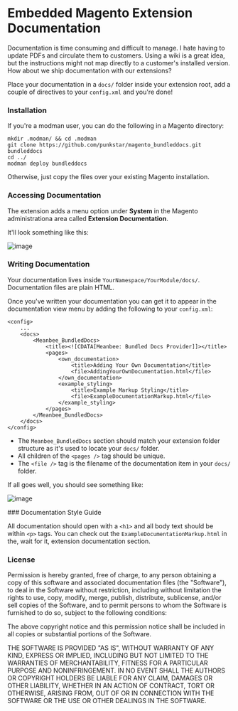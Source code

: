 # Embedded Magento Extension Documentation

Documentation is time consuming and difficult to manage.  I hate having to update PDFs and circulate them to customers.  Using a wiki is a great idea, but
the instructions might not map directly to a customer's installed version.  How about we ship documentation with our extensions?

Place your documentation in a `docs/` folder inside your extension root, add a couple of directives to your `config.xml` and you're done!

### Installation

If you're a modman user, you can do the following in a Magento directory:

    mkdir .modman/ && cd .modman
    git clone https://github.com/punkstar/magento_bundleddocs.git bundleddocs
    cd ../
    modman deploy bundleddocs

Otherwise, just copy the files over your existing Magento installation.

### Accessing Documentation

The extension adds a menu option under **System** in the Magento administrationa area called **Extension Documentation**.

It'll look something like this:

![image](http://up.nicksays.co.uk/image/2L0336030P1e/Screen%20Shot%202012-08-24%20at%2015.14.24.png)

### Writing Documentation

Your documentation lives inside `YourNamespace/YourModule/docs/`.  Documentation files are plain HTML.

Once you've written your documentation you can get it to appear in the documentation view menu by adding the following to your `config.xml`:

	<config>
		...
	    <docs>
	        <Meanbee_BundledDocs>
	            <title><![CDATA[Meanbee: Bundled Docs Provider]]></title>
	            <pages>
	                <own_documentation>
	                    <title>Adding Your Own Documentation</title>
	                    <file>AddingYourOwnDocumentation.html</file>
	                </own_documentation>
	                <example_styling>
	                    <title>Example Markup Styling</title>
	                    <file>ExampleDocumentationMarkup.html</file>
	                </example_styling>
	            </pages>	            	            
	        </Meanbee_BundledDocs>
	    </docs>	
	</config>

* The `Meanbee_BundledDocs` section should match your extension folder structure as it's used to locate your `docs/` folder.
* All children of the `<pages />` tag should be unique.
* The `<file />` tag is the filename of the documentation item in your `docs/` folder.

If all goes well, you should see something like:

![image](http://up.nicksays.co.uk/image/363r2s1h2b2H/Screen%20Shot%202012-08-24%20at%2015.11.44.png)

### Documentation Style Guide

All documentation should open with a `<h1>` and all body text should be within `<p>` tags.  You can check out the `ExampleDocumentationMarkup.html` in the, wait for it, extension documentation section.

### License

Permission is hereby granted, free of charge, to any person obtaining a copy of this software and associated documentation files (the "Software"), to deal in the Software without restriction, including without limitation the rights to use, copy, modify, merge, publish, distribute, sublicense, and/or sell copies of the Software, and to permit persons to whom the Software is furnished to do so, subject to the following conditions:

The above copyright notice and this permission notice shall be included in all copies or substantial portions of the Software.

THE SOFTWARE IS PROVIDED "AS IS", WITHOUT WARRANTY OF ANY KIND, EXPRESS OR IMPLIED, INCLUDING BUT NOT LIMITED TO THE WARRANTIES OF MERCHANTABILITY, FITNESS FOR A PARTICULAR PURPOSE AND NONINFRINGEMENT. IN NO EVENT SHALL THE AUTHORS OR COPYRIGHT HOLDERS BE LIABLE FOR ANY CLAIM, DAMAGES OR OTHER LIABILITY, WHETHER IN AN ACTION OF CONTRACT, TORT OR OTHERWISE, ARISING FROM, OUT OF OR IN CONNECTION WITH THE SOFTWARE OR THE USE OR OTHER DEALINGS IN THE SOFTWARE.